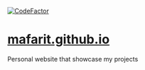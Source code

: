 [![CodeFactor](https://www.codefactor.io/repository/github/mafarit/mafarit.github.io/badge/master)](https://www.codefactor.io/repository/github/mafarit/mafarit.github.io/overview/master)
# [mafarit.github.io](https://mafarit.github.io/)

Personal website that showcase my projects
